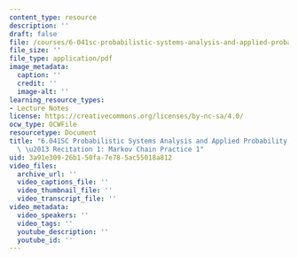 ```yaml
---
content_type: resource
description: ''
draft: false
file: /courses/6-041sc-probabilistic-systems-analysis-and-applied-probability-fall-2013/3a91e30926b150fa7e785ac55018a812_MIT6_041SCF13_Markov_Chain_Practice_231_300k.pdf
file_size: ''
file_type: application/pdf
image_metadata:
  caption: ''
  credit: ''
  image-alt: ''
learning_resource_types:
- Lecture Notes
license: https://creativecommons.org/licenses/by-nc-sa/4.0/
ocw_type: OCWFile
resourcetype: Document
title: "6.041SC Probabilistic Systems Analysis and Applied Probability, Fall 2013Transcript\
  \ \u2013 Recitation 1: Markov Chain Practice 1"
uid: 3a91e309-26b1-50fa-7e78-5ac55018a812
video_files:
  archive_url: ''
  video_captions_file: ''
  video_thumbnail_file: ''
  video_transcript_file: ''
video_metadata:
  video_speakers: ''
  video_tags: ''
  youtube_description: ''
  youtube_id: ''
---
```

